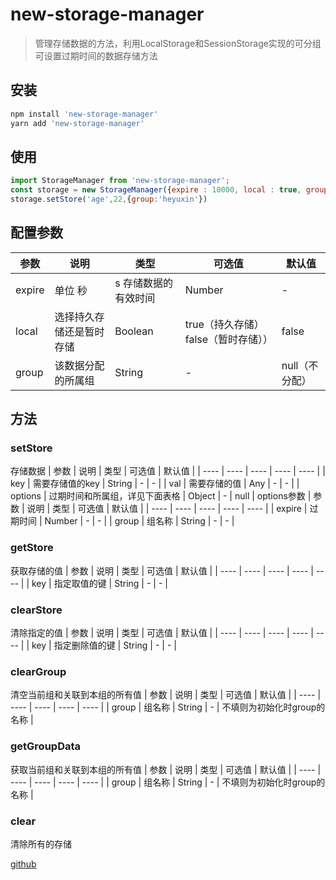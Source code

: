 # new-storage-manager

> 管理存储数据的方法，利用LocalStorage和SessionStorage实现的可分组可设置过期时间的数据存储方法

## 安装
``` bash
npm install 'new-storage-manager'
yarn add 'new-storage-manager'
```
## 使用
```javascript
import StorageManager from 'new-storage-manager';
const storage = new StorageManager({expire : 10000, local : true, group : 'heyuxin'});
storage.setStore('age',22,{group:'heyuxin'})
```
## 配置参数
| 参数 | 说明 | 类型 | 可选值 | 默认值 |
| ---- | ---- | ---- | ---- | ---- |
| expire | 单位 秒|s 存储数据的有效时间 | Number | - | - |
| local | 选择持久存储还是暂时存储 | Boolean | true（持久存储） false（暂时存储）） | false |
| group | 该数据分配的所属组 | String | - | null（不分配） |
## 方法
### setStore
存储数据
| 参数 | 说明 | 类型 | 可选值 | 默认值 |
| ---- | ---- | ---- | ---- | ---- |
| key | 需要存储值的key | String | - | - |
| val | 需要存储的值 | Any | - | - |
| options | 过期时间和所属组，详见下面表格 | Object | - | null |
options参数
| 参数 | 说明 | 类型 | 可选值 | 默认值 |
| ---- | ---- | ---- | ---- | ---- |
| expire | 过期时间 | Number | - | - |
| group | 组名称 | String | - | - |
### getStore
获取存储的值
| 参数 | 说明 | 类型 | 可选值 | 默认值 |
| ---- | ---- | ---- | ---- | ---- |
| key | 指定取值的键 | String | - | - |
### clearStore
清除指定的值
| 参数 | 说明 | 类型 | 可选值 | 默认值 |
| ---- | ---- | ---- | ---- | ---- |
| key | 指定删除值的键 | String | - | - |
### clearGroup
清空当前组和关联到本组的所有值
| 参数 | 说明 | 类型 | 可选值 | 默认值 |
| ---- | ---- | ---- | ---- | ---- |
| group | 组名称 | String | - | 不填则为初始化时group的名称 |
### getGroupData
获取当前组和关联到本组的所有值
| 参数 | 说明 | 类型 | 可选值 | 默认值 |
| ---- | ---- | ---- | ---- | ---- |
| group | 组名称 | String | - | 不填则为初始化时group的名称 |
### clear
清除所有的存储

[github](https://github.com/heerya/new-storage-manager)
